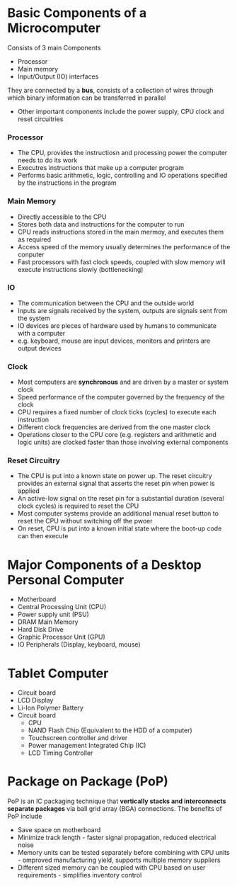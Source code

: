 # Basic Components of a Microcomputer

Consists of 3 main Components

-   Processor
-   Main memory
-   Input/Output (IO) interfaces

They are connected by a **bus**, consists of a collection of wires through which binary information can be transferred in parallel

-   Other important components include the power supply, CPU clock and reset circuitries

### Processor

-   The CPU, provides the instructiosn and processing power the computer needs to do its work
-   Executres instructions that make up a computer program
-   Performs basic arithmetic, logic, controlling and IO operations specified by the instructions in the program

### Main Memory

-   Directly accessible to the CPU
-   Stores both data and instructions for the computer to run
-   CPU reads instructions stored in the main mermoy, and executes them as required
-   Access speed of the memory usually determines the performance of the conputer
-   Fast processors with fast clock speeds, coupled with slow memory will execute instructions slowly (bottlenecking)

### IO

-   The communication between the CPU and the outside world
-   Inputs are signals received by the system, outputs are signals sent from the system
-   IO devices are pieces of hardware used by humans to communicate with a computer
-   e.g. keyboard, mouse are input devices, monitors and printers are output devices

### Clock

-   Most computers are **synchronous** and are driven by a master or system clock
-   Speed performance of the computer governed by the frequency of the clock
-   CPU requires a fixed number of clock ticks (cycles) to execute each instruction
-   Different clock frequencies are derived from the one master clock
-   Operations closer to the CPU core (e.g. registers and arithmetic and logic units) are clocked faster than those involving external components

### Reset Circuitry

-   The CPU is put into a known state on power up. The reset circuitry provides an external signal that asserts the reset pin when power is applied
-   An active-low signal on the reset pin for a substantial duration (several clock cycles) is required to reset the CPU
-   Most computer systems provide an additional manual reset button to reset the CPU without switching off the pwoer
-   On reset, CPU is put into a known initial state where the boot-up code can then execute

# Major Components of a Desktop Personal Computer

-   Motherboard
-   Central Processing Unit (CPU)
-   Power supply unit (PSU)
-   DRAM Main Memory
-   Hard Disk Drive
-   Graphic Processor Unit (GPU)
-   IO Peripherals (Display, keyboard, mouse)

# Tablet Computer

-   Circuit board
-   LCD Display
-   Li-Ion Polymer Battery
-   Circuit board
    -   CPU
    -   NAND Flash Chip (Equivalent to the HDD of a computer)
    -   Touchscreen controller and driver
    -   Power management Integrated Chip (IC)
    -   LCD Timing Controller

# Package on Package (PoP)

PoP is an IC packaging technique that **vertically stacks and interconnects separate packages** via ball grid array (BGA) connections. The benefits of PoP include

-   Save space on motherboard
-   Minimize track length - faster signal propagation, reduced electrical noise
-   Memory units can be tested separately before combining with CPU units - omproved manufacturing yield, supports multiple memory suppliers
-   Different sized memory can be coupled with CPU based on user requirements - simplifies inventory control
